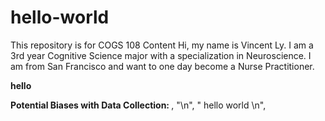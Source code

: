 # hello-world
This repository is for COGS 108 Content
Hi, my name is Vincent Ly. I am a 3rd year Cognitive Science major with a specialization in Neuroscience. I am from San Francisco and want to one day become a Nurse Practitioner. 

 <b> hello </b>
 
 <b> Potential Biases with Data Collection: </b> ,
 "\n",
" hello world \n",

